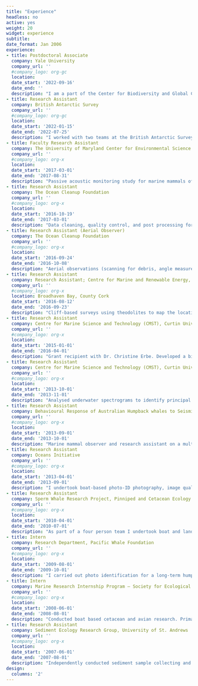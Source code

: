 ```yaml
---
title: "Experience"
headless: no
active: yes
weight: 20
widget: experience
subtitle:
date_format: Jan 2006
experience:
- title: Postdoctoral Associate
  company: Yale University
  company_url: ''
  #company_logo: org-gc
  location: 
  date_start: '2022-09-16'
  date_end: ''
  description: "I am a part of the Center for Biodiversity and Global Change at Yale University where I work as part of the Biodiversity Movement and Global Change group. My work focuses on understanding the drivers and impacts of animal movement on a changing planet. I utilise high-resolution global animal movement data to explore space use and changes over time. I hope to identify how conservation practices and projects aid in the protection of highly mobile and migratory species."
- title: Research Assistant
  company: British Antarctic Survey
  company_url: ''
  #company_logo: org-gc
  location: 
  date_start: '2022-01-15'
  date_end: '2022-07-25'
  description: "I worked with two teams at the British Antarctic Survey. The first team analysed acoustic recordings from South Georgia. The second team (Whales from Space) was reviewing VHR satellite images collected from the Antarctic peninsula. In the acoustic monitoring project, I identified underwater sound sources. The main focus is to monitor recovering populations of baleen whales in South Georgia. In the ‘Whales From Space’ project I classified features of interest and environmental conditions within each VHF image. The main focus is to examine humpback whale (<a>Megaptera novaeangliae</a>) presence and habitat use across the year."
- title: Faculty Research Assistant
  company: The University of Maryland Center for Environmental Science (UMCES), Chesapeake Biological Laboratory (CBL)
  company_url: ''
  #company_logo: org-x
  location: 
  date_start: '2017-03-01'
  date_end: '2017-08-31'
  description: "Passive acoustic monitoring study for marine mammals of Maryland in which I examined the effect of background noise levels on dolphin acoustics in particular key whistle characteristics. Setup, deployment, and recovery of acoustic equipment (SM3M, C-POD, SoundTrap) offshore and in the Chesapeake Bay. Whistle project development with Dr. Helen Bailey. Processed and analysed whistle structure and background noise leading to first author manuscript in Biology Letters."
- title: Research Assistant
  company: The Ocean Cleanup Foundation
  company_url: ''
  #company_logo: org-x
  location: 
  date_start: '2016-10-19'
  date_end: '2017-03-01'
  description: "Data cleaning, quality control, and post processing for plastic distribution over Great Pacific Garbage Patch. Writing of the final report and peer-reviewed publications with colleagues."
- title: Research Assistant (Aerial Observer)
  company: The Ocean Cleanup Foundation
  company_url: ''
  #company_logo: org-x
  location: 
  date_start: '2016-09-24'
  date_end: '2016-10-08'
  description: "Aerial observations (scanning for debris, angle measurements, classification, and photography) through paratrooper doors on C-130 Hercules aircraft for surveys over Great Pacific Garbage Patch to quantify ocean debris. Onsite mission preparations and demobilisation of software and equipment.."
- title: Research Assistant
  company: Research Assistant; Centre for Marine and Renewable Energy, University College Cork
  company_url: ''
  #company_logo: org-x
  location: Broadhaven Bay, County Cork
  date_start: '2016-08-12'
  date_end: '2016-09-23'
  description: "Cliff-based surveys using theodolites to map the location of marine mammals. Involved scanning for marine mammals, theodolite tracking of marine mammals, weather observations, data entry, and analysis"
- title: Research Assistant
  company: Centre for Marine Science and Technology (CMST), Curtin University
  company_url: ''
  #company_logo: org-x
  location: 
  date_start: '2015-01-01'
  date_end: '2016-04-01'
  description: "Grant recipient with Dr. Christine Erbe. Developed a bioacoustics and population ecology study on Australian populations of killer whales (<a>Orcinus orca</a>). Coordinated and led research trips to the Bremer Canyon and Exmouth field sites. Leading the photo identification and behavioural data collection. Data analysis, management, and publication preparation utilising both MATLAB and Raven software.	Designed and formatted a photo identification catalogue using FinBase. Supervised four year 10 students conducting analysis on our data."
- title: Research Assistant
  company: Centre for Marine Science and Technology (CMST), Curtin University
  company_url: ''
  #company_logo: org-x
  location: 
  date_start: '2013-10-01'
  date_end: '2013-11-01'
  description: "Analysed underwater spectrograms to identify principal soundscape features. Utilised noise logger deployment reports to further understand the significant features of each soundscape.	This work fed into a broader study looking at temporal and geographical variability in underwater soundscapes."
- title: Research Assistant
  company: Behavioural Response of Australian Humpback whales to Seismic Surveys (BRAHSS). Joint Industry Partners (JIP)
  company_url: ''
  #company_logo: org-x
  location: 
  date_start: '2013-09-01'
  date_end: '2013-10-01'
  description: "Marine mammal observer and research assistant on a multi-year project looking at the effect of seismic surveys on humpback whales (<a>Megaptera novaeangliae</a>). This role involved consistent and careful scanning for humpback whales to facilitate small vessel focal follows.	During seismic trials ensure mitigations on animal and vessel distances were met by continuous monitoring. Efficient communication to lead monitoring operator across seismic trial period.	Proprietary programme set up, operations for scan surveys, data management."
- title: Research Assistant
  company: Oceans Initiative
  company_url: ''
  #company_logo: org-x
  location: 
  date_start: '2013-04-01'
  date_end: '2013-09-01'
  description: "I undertook boat-based photo-ID photography, image quality and distinctiveness scoring, data management, and matching of a Pacific white-sided dolphin (<a>Lagenorhynchus obliquidens</a>) photo identification catalogue spanning 30-years.. Small vessel data collection for the development of a marine conservation toolkit. Including, multi-species marine mammal line transects utilising CyberTracker for data collection on encounters. Hydrophone deployment and recovery."
- title: Research Assistant
  company: Sperm Whale Research Project, Pinniped and Cetacean Ecology – New Zealand Research Partnership – University of Canterbury
  company_url: ''
  #company_logo: org-x
  location: 
  date_start: '2010-04-01'
  date_end: '2010-07-01'
  description: "As part of a four person team I undertook boat and land based surveys focusing on sperm whales (<a>Physeter macrocephalus</a>) in the Kaikoura Canyon. Boat Based: Cetacean spotting, focal follows, directional and omni-directional hydrophone deployment, acoustic tracking, blow rate sampling photo identification image capture and matching.	Land Based: Scanning for marine mammals theodolite operation and individual focal follows monitoring tourist vessel locations."
- title: Intern
  company: Research Department, Pacific Whale Foundation
  company_url: ''
  #company_logo: org-x
  location: 
  date_start: '2009-08-01'
  date_end: '2009-10-01'
  description: "I carried out photo identification for a long-term humpback whale (<a>Megaptera novaeangliae</a>) catalogue. I independently conducted snorkel reef surveys to investigate frequency of reef contact by the general public and during eco-tours I ensured accurate cetacean logs were maintained during vessel encounters."
- title: Intern
  company: Marine Research Internship Program – Society for Ecological and Coastal Research, University of Victoria Whale Lab
  company_url: ''
  #company_logo: org-x
  location: 
  date_start: '2008-06-01'
  date_end: '2008-08-01'
  description: "Conducted boat based cetacean and avian research. Primarily focused on gray whales (<a>Eschrichtius robustus</a>) and involved: line transects surveys, focal follows, and prey sampling in areas of foraging whales. Data input and photo identification of fluke and dorsal images."
- title: Research Assistant
  company: Sediment Ecology Research Group, University of St. Andrews
  company_url: ''
  #company_logo: org-x
  location: 
  date_start: '2007-06-01'
  date_end: '2007-08-01'
  description: "Independently conducted sediment sample collecting and processing. Assisted PhD students in the laboratory and field to process and analyse samples and input data."
design:
  columns: '2'
---
```

